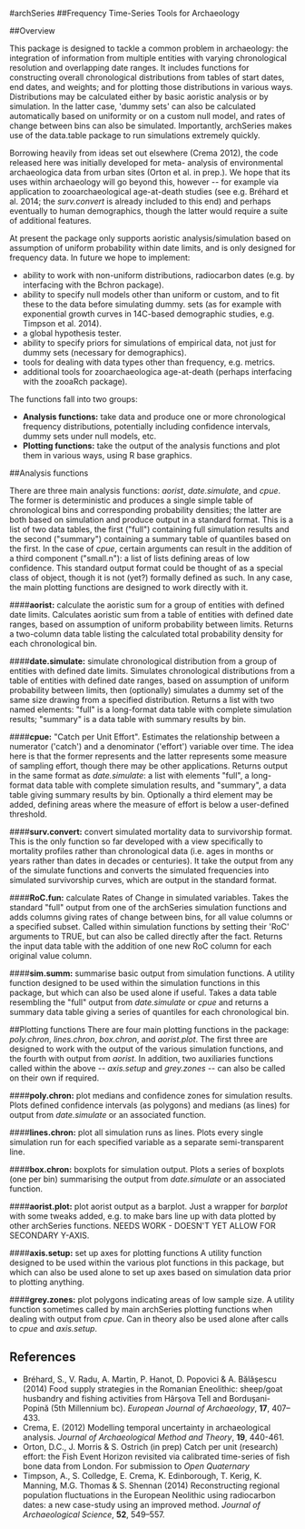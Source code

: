#archSeries
##Frequency Time-Series Tools for Archaeology

##Overview

This package is designed to tackle a common problem in archaeology: the integration of information from multiple entities with varying chronological resolution and overlapping date ranges. It includes functions for constructing overall chronological distributions from tables of start dates, end dates, and weights; and for plotting those distributions in various ways. Distributions may be calculated either by basic aoristic analysis or by simulation. In the latter case, 'dummy sets' can also be calculated automatically based on uniformity or on a custom null model, and rates of change between bins can also be simulated. Importantly, archSeries makes use of the data.table package to run simulations extremely quickly.

Borrowing heavily from ideas set out elsewhere (Crema 2012), the code released here was initially developed for meta-
analysis of environmental archaeologica data from urban sites (Orton et al. in prep.). We hope that its uses within 
archaeology will go beyond this, however -- for example via application to zooarchaeological age-at-death studies (see e.g. Bréhard et al. 2014; the *surv.convert* is already included to this end) and perhaps eventually to human demographics, though the latter would require a suite of additional features.

At present the package only supports aoristic analysis/simulation based on assumption of uniform probability within 
date limits, and is only designed for frequency data. In future we hope to implement:

* ability to work with non-uniform distributions, radiocarbon dates (e.g. by interfacing with the Bchron package).
* ability to specify null models other than uniform or custom, and to fit these to the data before simulating dummy.
sets (as for example with exponential growth curves in 14C-based demographic studies, e.g. Timpson et al. 2014).
* a global hypothesis tester.
* ability to specify priors for simulations of empirical data, not just for dummy sets (necessary for demographics).
* tools for dealing with data types other than frequency, e.g. metrics.
* additional tools for zooarchaeologica age-at-death (perhaps interfacing with the zooaRch package).

The functions fall into two groups:

* **Analysis functions:** take data and produce one or more chronological frequency distributions, potentially including confidence intervals, dummy sets under null models, etc.
* **Plotting functions:** take the output of the analysis functions and plot them in various ways, using R base graphics.

##Analysis functions

There are three main analysis functions: *aorist*, *date.simulate*, and *cpue*. The former is deterministic and produces a single simple table of chronological bins and corresponding probability densities; the latter are both based on simulation and produce output in a standard format. This is a list of two data tables, the first ("full") containing full simulation results and the second ("summary") containing a summary table of quantiles based on the first. In the case of *cpue*, certain arguments can result in the addition of a third component ("small.n"): a list of lists defining areas of low confidence. This standard output format could be thought of as a special class of object, though it is not (yet?) formally defined as such. In any case, the main plotting functions are designed to work directly with it.

####**aorist:** calculate the aoristic sum for a group of entities with defined date limits.
Calculates aoristic sum from a table of entities with defined date ranges, based on assumption of uniform probability between limits. Returns a two-column data table listing the calculated total probability density for each chronological bin.

####**date.simulate:** simulate chronological distribution from a group of entities with defined date limits.
Simulates chronological distributions from a table of entities with defined date ranges, based on assumption of uniform probability between limits, then (optionally) simulates a dummy set of the same size drawing from a specified distribution. Returns a list with two named elements: "full" is a long-format data table with complete simulation results; "summary" is a data table with summary results by bin.

####**cpue:** "Catch per Unit Effort".
Estimates the relationship between a numerator ('catch') and a denominator ('effort') variable over time. The idea here is that the former represents  and the latter represents some measure of sampling effort, though there may be other applications. Returns output in the same format as *date.simulate*: a list with elements "full", a long-format data table with complete simulation results, and "summary", a data table giving summary results by bin. Optionally a third element may be added, defining areas where the measure of effort is below a user-defined threshold.

####**surv.convert:** convert simulated mortality data to survivorship format.
This is the only function so far developed with a view specifically to mortality profiles rather than chronological data (i.e. ages in months or years rather than dates in decades or centuries). It take the output from any of the simulate functions and converts the simulated frequencies into simulated survivorship curves, which are output in the standard format.

####**RoC.fun:** calculate Rates of Change in simulated variables.
Takes the standard "full" output from one of the archSeries simulation functions and adds columns giving rates of change between bins, for all value columns or a specified subset. Called within simulation functions by setting their 'RoC' arguments to TRUE, but can also be called directly after the fact. Returns the input data table with the addition of one new RoC column for each original value column.

####**sim.summ:** summarise basic output from simulation functions.
A utility function designed to be used within the simulation functions in this package, but which can also be used alone if useful. Takes a data table resembling the "full" output from *date.simulate* or *cpue* and returns a summary data table giving a series of quantiles for each chronological bin.

##Plotting functions
There are four main plotting functions in the package: *poly.chron*, *lines.chron*, *box.chron*, and *aorist.plot*. The first three are designed to work with the output of the various simulation functions, and the fourth with output from *aorist*. In addition, two auxiliaries functions called within the above -- *axis.setup* and *grey.zones* -- can also be called on their own if required.

####**poly.chron:** plot medians and confidence zones for simulation results.
Plots defined confidence intervals (as polygons) and medians (as lines) for output from *date.simulate* or an associated function.

####**lines.chron:** plot all simulation runs as lines.
Plots every single simulation run for each specified variable as a separate semi-transparent line.

####**box.chron:** boxplots for simulation output.
Plots a series of boxplots (one per bin) summarising the output from *date.simulate* or an associated function.

####**aorist.plot:** plot aorist output as a barplot.
Just a wrapper for *barplot* with some tweaks added, e.g. to make bars line up with data plotted by other archSeries functions. NEEDS WORK - DOESN'T YET ALLOW FOR SECONDARY Y-AXIS.

####**axis.setup:** set up axes for plotting functions
A utility function designed to be used within the various plot functions in this package, but which can also be used alone to set up axes based on simulation data prior to plotting anything.

####**grey.zones:** plot polygons indicating areas of low sample size.
A utility function sometimes called by main archSeries plotting functions when dealing with output from *cpue*. Can in theory also be used alone after calls to *cpue* and *axis.setup*.

## References

* Bréhard, S., V. Radu, A. Martin, P. Hanot, D. Popovici & A. Bălăşescu (2014) Food supply strategies in the Romanian Eneolithic: sheep/goat husbandry and fishing activities from Hârşova Tell and Borduşani-Popină (5th Millennium bc). *European Journal of Archaeology*, **17**, 407–433.
* Crema, E. (2012) Modelling temporal uncertainty in archaeological analysis. *Journal of Archaeological Method and Theory*, **19**, 440-461.
* Orton, D.C., J. Morris & S. Ostrich (in prep) Catch per unit (research) effort: the Fish Event Horizon revisited via calibrated time-series of fish bone data from London. For submission to *Open Quaternary*
* Timpson, A., S. Colledge, E. Crema, K. Edinborough, T. Kerig, K. Manning, M.G. Thomas & S. Shennan (2014) Reconstructing regional population fluctuations in the European Neolithic using radiocarbon dates: a new case-study using an improved method. *Journal of Archaeological Science*, **52**, 549–557.


